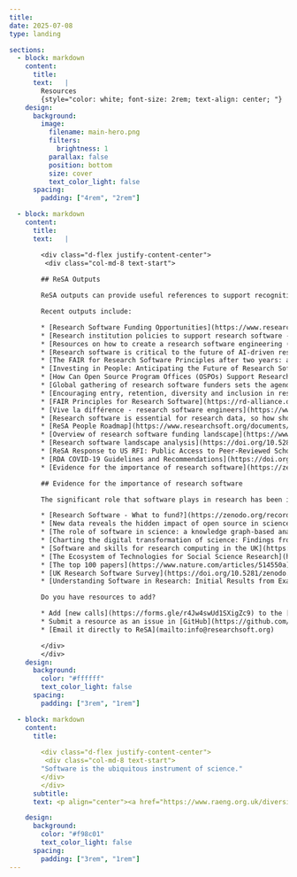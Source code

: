 ```yaml
---
title:
date: 2025-07-08
type: landing

sections:
  - block: markdown
    content:
      title: 
      text:   |
        Resources
        {style="color: white; font-size: 2rem; text-align: center; "}
    design:
      background:
        image:
          filename: main-hero.png
          filters:
            brightness: 1
          parallax: false
          position: bottom
          size: cover
          text_color_light: false
      spacing:
        padding: ["4rem", "2rem"]

  - block: markdown
    content:
      title: 
      text:   |

        <div class="d-flex justify-content-center">
         <div class="col-md-8 text-start">
         
        ## ReSA Outputs

        ReSA outputs can provide useful references to support recognition and valuing of research software as a key component of research, and can also be found in the ReSA [Zenodo community](https://zenodo.org/communities/resa/?page=1&size=20). See also the [**ADORE.software Toolkit**](https://adore.software/toolkit/). The toolkit is where ReSA amalgamates many resources. It provides examples of programs, policies, and resources for each of the [Amsterdam Declaration on Funding Research Software Sustainability](https://adore.software/declaration/)’s recommendations in the four areas of research software practice, research software ecosystem, research software personnel, and research software ethics.

        Recent outputs include:

        * [Research Software Funding Opportunities](https://www.researchsoft.org/funding-opportunities/) - updated regularly.
        * [Research institution policies to support research software -  Collection](https://docs.google.com/spreadsheets/d/1YgXG1eSrby8e5wzqYOiOZW6KmJtR-wdBTrjr1_aMtF4/edit#gid=0) - updated regularly.
        * [Resources on how to create a research software engineering (RSE) group (within an organisation) or association (national, etc)](https://doi.org/10.5281/zenodo.14025417), 2024. 
        * [Research software is critical to the future of AI-driven research](https://doi.org/10.5281/zenodo.13350747), 2024.
        * [The FAIR for Research Software Principles after two years: an adoption update](https://www.researchsoft.org/blog/2024-03/), 2024.
        * [Investing in People: Anticipating the Future of Research Software](https://www.researchsoft.org/blog/2023-10/), 2023.
        * [How Can Open Source Program Offices (OSPOs) Support Research Software?](https://www.researchsoft.org/blog/2023-06/), 2023.
        * [Global gathering of research software funders sets the agenda for supporting sustainable research software](https://zenodo.org/record/7384410), 2022.
        * [Encouraging entry, retention, diversity and inclusion in research software careers](https://www.researchsoft.org/blog/2022-09/), 2022.
        * [FAIR Principles for Research Software](https://rd-alliance.org/group/fair-research-software-fair4rs-wg/outcomes/fair-principles-research-software-fair4rs-0), 2022, which were introduced in this [article](https://www.nature.com/articles/s41597-022-01710-x) in *Scientific Data*.
        * [Vive la différence - research software engineers](https://www.researchsoft.org/blog/2022-07/), outcomes of a hybrid workshop on centralising diversity, equity and inclusion at the heart of research software engineering, 2022.
        * [Research software is essential for research data, so how should governments respond?](https://www.researchsoft.org/blog/2021-12/), 2021.
        * [ReSA People Roadmap](https://www.researchsoft.org/documents/people-roadmap.pdf), 2021.
        * [Overview of research software funding landscape](https://www.researchsoft.org/blog/2022-02-24/), 2021.
        * [Research software landscape analysis](https://doi.org/10.5281/zenodo.3699950), 2020.
        * [ReSA Response to US RFI: Public Access to Peer-Reviewed Scholarly Publications, Data and Code Resulting From Federally Funded Research](https://doi.org/10.5281/zenodo.3828148), 2020.
        * [RDA COVID-19 Guidelines and Recommendations](https://doi.org/10.15497/rda00052) contains a software chapter coordinated by ReSA that provides guidelines to policy makers, funders, publishers, and the research community responding to COVID-19, 2020.
        * [Evidence for the importance of research software](https://zenodo.org/record/3884311#.YeV3C1hBzJw), 2020.

        ## Evidence for the importance of research software

        The significant role that software plays in research has been identified in a range of surveys and studies that include the following:

        * [Research Software - What to fund?](https://zenodo.org/records/10651247) summarises the results of an international survey that collected information from researchers worldwide on their expectations concerning an international funding call to support the development and enhancement of research software. The survey, conducted by the [Research Software Funders Forum](https://www.researchsoft.org/funders-forum/) working group on a multilateral funding call for research software, demonstrates a widespread interest in such an initiative and the areas in which such a call could be successful. 
        * [New data reveals the hidden impact of open source in science](https://medium.com/czi-technology/new-data-reveals-the-hidden-impact-of-open-source-in-science-11cc4a16fea2): The Chan Zuckerberg Initiative has released a dataset entirely composed of 67 million software mentions mined from the scientific literature, to understand how widely research software and open source tools are used across disciplines.
        * [The role of software in science: a knowledge graph-based analysis of software mentions in PubMed Central](https://doi.org/10.7717/peerj-cs.835) provides insights into the evolution of software usage and citation patterns across various fields, ranks of journals, and impact of publications.
        * [Charting the digital transformation of science: Findings from the 2018 OECD International Survey of Scientific Authors (ISSA2)](https://www.oecd-ilibrary.org/science-and-technology/charting-the-digital-transformation-of-science_1b06c47c-en) includes evidence that 25% of research produces new code.
        * [Software and skills for research computing in the UK](https://doi.org/10.5281/zenodo.10473186) reports that 97% of survey participants see software as important as their own research, with 85% citing it as essential.
        * [The Ecosystem of Technologies for Social Science Research](https://uk.sagepub.com/en-gb/eur/technologies-for-social-science-research) tracks increase in the use of software tools, along with characteristics of key tools. It is noted that whilst many commercial tools are available, the more innovative ones are coming out of academia.
        * [The top 100 papers](https://www.nature.com/articles/514550a) analyses the top 100 _Nature_ papers and finds that the vast majority describe experimental methods or software that have become essential in their fields.
        * [UK Research Software Survey](https://doi.org/10.5281/zenodo.14809) considers responses of 1,000 randomly chosen researchers to show that more than 90% of researchers acknowledged software as being important for their own research, and about 70% of researchers said that their research would not be possible without software.
        * [Understanding Software in Research: Initial Results from Examining Nature and a Call for Collaboration](https://arxiv.org/abs/1706.06527) reveals that “32 of the 40 papers examined mention software, and the 32 papers contain 211 mentions of distinct software, for an average of 6.5 mentions per paper.”

        Do you have resources to add?

        * Add [new calls](https://forms.gle/r4Jw4swUd1SXigZc9) to the [Research Software Funding Opportunities](https://www.researchsoft.org/funding-opportunities/)
        * Submit a resource as an issue in [GitHub](https://github.com/researchsoft/website/issues/new) (requires GitHub account)
        * [Email it directly to ReSA](mailto:info@researchsoft.org)

        </div>
        </div>
    design:
      background:
        color: "#ffffff"
        text_color_light: false
      spacing:
        padding: ["3rem", "1rem"]       

  - block: markdown
    content:
      title: 
      
        <div class="d-flex justify-content-center">
         <div class="col-md-8 text-start">
        "Software is the ubiquitous instrument of science."
        </div>
        </div>  
      subtitle: 
      text: <p align="center"><a href="https://www.raeng.org.uk/diversity-in-engineering/diversity-and-inclusion-at-the-academy/celebrating-leading-women-in-engineering/carole-globe">Carole Goble, Professor of Computer Science, University of Manchester, UK</a></p>

    design:
      background:
        color: "#f98c01"
        text_color_light: false
      spacing:
        padding: ["3rem", "1rem"]  
---
```


